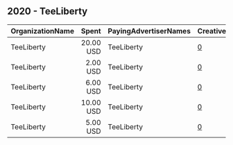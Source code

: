 ## 2020 - TeeLiberty 
|OrganizationName|Spent|PayingAdvertiserNames|CreativeUrls|Impressions|Genders|AgeBrackets|CountryCodes|BillingAddresses|CandidateBallotInformation|
|:---|---:|:---|:---|---:|:---|:---|:---|:---|:---|
|TeeLiberty|20.00 USD|TeeLiberty|[0](https://www.snap.com/political-ads/asset/baeb6c6eb4916c5f488ab50ceae5c70c653786a7dc3c7f928b1bd76e599c20a8?mediaType=mp4)|9,572||23+|united states|US||
|TeeLiberty|2.00 USD|TeeLiberty|[0](https://www.snap.com/political-ads/asset/baeb6c6eb4916c5f488ab50ceae5c70c653786a7dc3c7f928b1bd76e599c20a8?mediaType=mp4)|1,509||23+|united states|US||
|TeeLiberty|6.00 USD|TeeLiberty|[0](https://www.snap.com/political-ads/asset/4afd7d74a25854456eb008c52af8765c7881386461717b89a92e8c40fcb5a304?mediaType=mp4)|2,758|FEMALE|22+|united states|US||
|TeeLiberty|10.00 USD|TeeLiberty|[0](https://www.snap.com/political-ads/asset/ed32fdbdfc600752c4ff2f4870b33bc9bd13eedcb1f0ade177a3ead1edefde5b?mediaType=mp4)|3,980|FEMALE|22+|united states|US||
|TeeLiberty|5.00 USD|TeeLiberty|[0](https://www.snap.com/political-ads/asset/df4bc77324a101246a5b0f2197080a155b4cb5655888d11f86340318f4c1c0ed?mediaType=mp4)|2,473|FEMALE|22+|united states|US||
